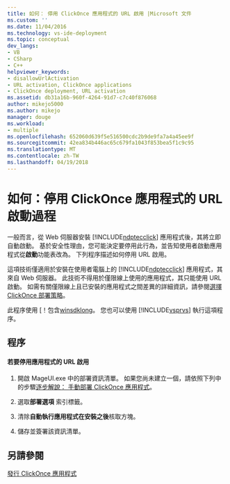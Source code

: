 ```yaml
---
title: 如何： 停用 ClickOnce 應用程式的 URL 啟用 |Microsoft 文件
ms.custom: ''
ms.date: 11/04/2016
ms.technology: vs-ide-deployment
ms.topic: conceptual
dev_langs:
- VB
- CSharp
- C++
helpviewer_keywords:
- disallowUrlActivation
- URL activation, ClickOnce applications
- ClickOnce deployment, URL activation
ms.assetid: db31a16b-960f-4264-91d7-c7c40f876068
author: mikejo5000
ms.author: mikejo
manager: douge
ms.workload:
- multiple
ms.openlocfilehash: 652060d639f5e516500cdc2b9de9fa7a4a45ee9f
ms.sourcegitcommit: 42ea834b446ac65c679fa1043f853bea5f1c9c95
ms.translationtype: MT
ms.contentlocale: zh-TW
ms.lasthandoff: 04/19/2018
---
```

# <a name="how-to-disable-url-activation-of-clickonce-applications"></a>如何：停用 ClickOnce 應用程式的 URL 啟動過程
一般而言，從 Web 伺服器安裝 [!INCLUDE[ndptecclick](../deployment/includes/ndptecclick_md.md)] 應用程式後，其將立即自動啟動。 基於安全性理由，您可能決定要停用此行為，並告知使用者啟動應用程式從**啟動**功能表改為。 下列程序描述如何停用 URL 啟用。  
  
 這項技術僅適用於安裝在使用者電腦上的 [!INCLUDE[ndptecclick](../deployment/includes/ndptecclick_md.md)] 應用程式，其來自 Web 伺服器。 此技術不得用於僅限線上使用的應用程式，其只能使用 URL 啟動。 如需有關僅限線上且已安裝的應用程式之間差異的詳細資訊，請參閱[選擇 ClickOnce 部署策略](../deployment/choosing-a-clickonce-deployment-strategy.md)。  
  
 此程序使用 [！包含[winsdklong](/dotnet/framework/tools/mageui-exe-manifest-generation-and-editing-tool-graphical-client)。 您也可以使用 [!INCLUDE[vsprvs](../code-quality/includes/vsprvs_md.md)] 執行這項程序。  
  
## <a name="procedure"></a>程序  
  
#### <a name="to-disable-url-activation-for-your-application"></a>若要停用應用程式的 URL 啟用  
  
1.  開啟 MageUI.exe 中的部署資訊清單。 如果您尚未建立一個，請依照下列中的步驟[逐步解說： 手動部署 ClickOnce 應用程式](../deployment/walkthrough-manually-deploying-a-clickonce-application.md)。  
  
2.  選取**部署選項** 索引標籤。  
  
3.  清除**自動執行應用程式在安裝之後**核取方塊。  
  
4.  儲存並簽署該資訊清單。  
  
## <a name="see-also"></a>另請參閱  
 [發行 ClickOnce 應用程式](../deployment/publishing-clickonce-applications.md)